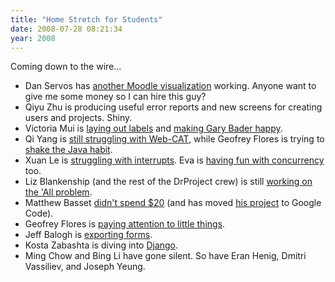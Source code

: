 ```yaml
---
title: "Home Stretch for Students"
date: 2008-07-28 08:21:34
year: 2008
---
```

Coming down to the wire…
<ul>
  <li>Dan Servos has <a href="http://hackerdan.com/moodle/grade-distribution/">another Moodle visualization</a> working. Anyone want to give me some money so I can hire this guy?</li>
  <li>Qiyu Zhu is producing useful error reports and new screens for creating users and projects. Shiny.</li>
  <li>Victoria Mui is <a href="http://idea021.wordpress.com/2008/07/28/new-approach/">laying out labels</a> and <a href="http://idea021.wordpress.com/2008/07/30/refinements/">making Gary Bader happy</a>.</li>
  <li>Qi Yang is <a href="http://summerwebcat.wordpress.com/2008/07/25/coda/">still struggling with Web-CAT</a>, while Geofrey Flores is trying to <a href="http://olmonrails.wordpress.com/2008/07/25/you-know-youre-a-java-programmer/">shake the Java habit</a>.</li>
  <li>Xuan Le is <a href="http://os161viz.blogspot.com/2008/07/interrupts.html">struggling with interrupts</a>. Eva is <a href="http://iwa-wong.livejournal.com/4593.html">having fun with concurrency</a> too.</li>
  <li>Liz Blankenship (and the rest of the DrProject crew) is still <a href="http://www.lizblankenship.com/drproject/blog/?p=13">working on the 'All problem</a>.</li>
  <li>Matthew Basset <a href="http://mbasset.wordpress.com/2008/07/25/this-week-that-week-any-old-week/">didn't spend $20</a> (and has moved <a href="http://code.google.com/p/hackystat-sensor-tfs/">his project</a> to Google Code).</li>
  <li>Geofrey Flores is <a href="http://olmonrails.wordpress.com/2008/07/29/pay-attention-to-little-things/">paying attention to little things</a>.</li>
  <li>Jeff Balogh is <a href="http://dojotoolkit.org/2008/07/29/dnd-form-editor-export-works">exporting forms</a>.</li>
  <li>Kosta Zabashta is diving into <a href="http://www.djangoproject.org">Django</a>.</li>
  <li>Ming Chow and Bing Li have gone silent.  So have Eran Henig, Dmitri Vassiliev, and Joseph Yeung.</li>
</ul>
